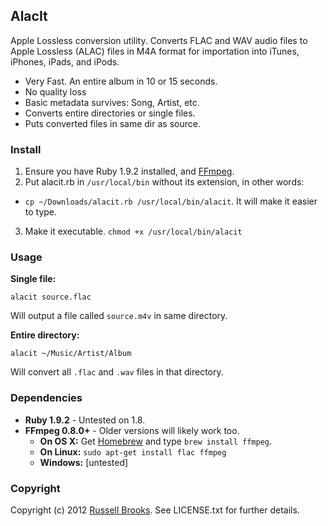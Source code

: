 ## AlacIt

Apple Lossless conversion utility.  Converts FLAC and WAV audio files to Apple Lossless (ALAC) files in M4A format for importation into iTunes, iPhones, iPads, and iPods.

* Very Fast. An entire album in 10 or 15 seconds.
* No quality loss
* Basic metadata survives: Song, Artist, etc.
* Converts entire directories or single files.
* Puts converted files in same dir as source.

### Install

1. Ensure you have Ruby 1.9.2 installed, and [FFmpeg](http://ffmpeg.org/).
2. Put alacit.rb in `/usr/local/bin` without its extension, in other words:
  * `cp ~/Downloads/alacit.rb /usr/local/bin/alacit`. It will make it easier to type.
3. Make it executable. `chmod +x /usr/local/bin/alacit`

### Usage

**Single file:**

    alacit source.flac

Will output a file called `source.m4v` in same directory. 

**Entire directory:**

    alacit ~/Music/Artist/Album

Will convert all `.flac` and `.wav` files in that directory. 

### Dependencies

* **Ruby 1.9.2** - Untested on 1.8.
* **FFmpeg 0.8.0+** - Older versions will likely work too.
  * **On OS X:**  Get [Homebrew](http://mxcl.github.com/homebrew/) and type `brew install ffmpeg`.
  * **On Linux:** `sudo apt-get install flac ffmpeg`
  * **Windows:**  [untested]

### Copyright

Copyright (c) 2012 [Russell Brooks](http://russbrooks.com). See LICENSE.txt for further details.
